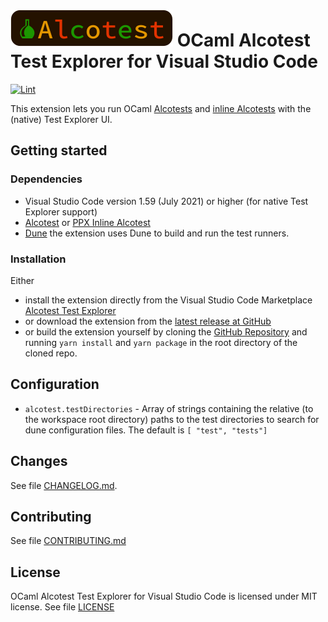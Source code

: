 # ![Alcotest logo](./images/alcotest-logo_rect.png) OCaml Alcotest Test Explorer for Visual Studio Code

[![Lint](https://github.com/Release-Candidate/vscode-ocaml-alcotest-test-adapter/actions/workflows/lint.yml/badge.svg)](https://github.com/Release-Candidate/vscode-ocaml-alcotest-test-adapter/actions/workflows/lint.yml)

This extension lets you run OCaml [Alcotests](<https://github.com/mirage/alcotest>) and [inline Alcotests](https://gitlab.com/gopiandcode/ppx-inline-alcotest) with the (native) Test Explorer UI.

## Getting started

### Dependencies

- Visual Studio Code version 1.59 (July 2021) or higher (for native Test Explorer support)
- [Alcotest](<https://github.com/mirage/alcotest>) or [PPX Inline Alcotest](https://gitlab.com/gopiandcode/ppx-inline-alcotest)
- [Dune](https://dune.build/) the extension uses Dune to build and run the test runners.

### Installation

Either

- install the extension directly from the Visual Studio Code Marketplace [Alcotest Test Explorer](https://marketplace.visualstudio.com/publishers/release-candidate)
- or download the extension from the [latest release at GitHub](https://github.com/Release-Candidate/vscode-ocaml-alcotest-test-adapter/releases/latest)
- or build the extension yourself by cloning the [GitHub Repository](https://github.com/Release-Candidate/vscode-ocaml-alcotest-test-adapter) and running `yarn install` and `yarn package` in the root directory of the cloned repo.

## Configuration

- `alcotest.testDirectories` - Array of strings containing the relative (to the workspace root directory) paths to the test directories to search for dune configuration files. The default is `[ "test", "tests"]`

## Changes

See file [CHANGELOG.md](CHANGELOG.md).

## Contributing

See file [CONTRIBUTING.md](CONTRIBUTING.md)

## License

OCaml Alcotest Test Explorer for Visual Studio Code is licensed under MIT license. See file [LICENSE](LICENSE)
